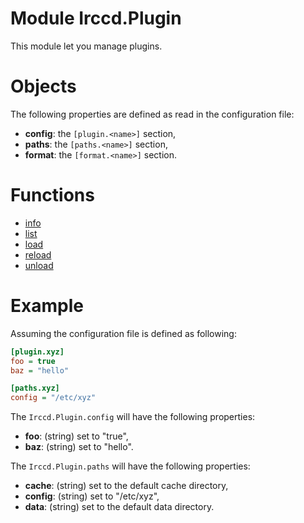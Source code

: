 # Module Irccd.Plugin

This module let you manage plugins.

# Objects

The following properties are defined as read in the configuration file:

  - **config**: the `[plugin.<name>]` section,
  - **paths**: the `[paths.<name>]` section,
  - **format**: the `[format.<name>]` section.

# Functions

  - [info](Irccd.Plugin.info.html)
  - [list](Irccd.Plugin.list.html)
  - [load](Irccd.Plugin.load.html)
  - [reload](Irccd.Plugin.reload.html)
  - [unload](Irccd.Plugin.unload.html)

# Example

Assuming the configuration file is defined as following:

```ini
[plugin.xyz]
foo = true
baz = "hello"

[paths.xyz]
config = "/etc/xyz"
```

The `Irccd.Plugin.config` will have the following properties:

  - **foo**: (string) set to "true",
  - **baz**: (string) set to "hello".

The `Irccd.Plugin.paths` will have the following properties:

  - **cache**: (string) set to the default cache directory,
  - **config**: (string) set to "/etc/xyz",
  - **data**: (string) set to the default data directory.

